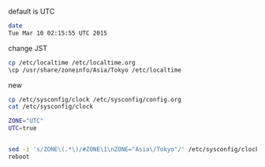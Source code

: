 
default is UTC
```bash
date
Tue Mar 10 02:15:55 UTC 2015
```

change JST
```bash
cp /etc/localtime /etc/localtime.org
\cp /usr/share/zoneinfo/Asia/Tokyo /etc/localtime
```

new
```bash
cp /etc/sysconfig/clock /etc/sysconfig/config.org
cat /etc/sysconfig/clock

ZONE="UTC"
UTC=true


sed -i 's/ZONE\(.*\)/#ZONE\1\nZONE="Asia\/Tokyo"/' /etc/sysconfig/clock
reboot
```

